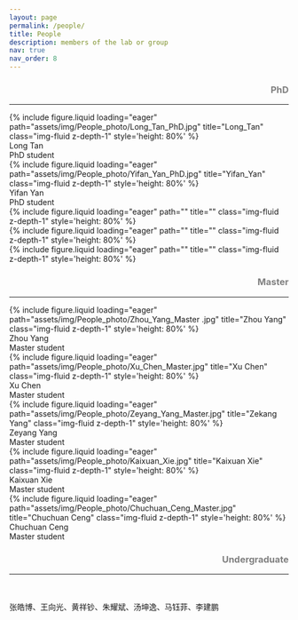 ```yaml
---
layout: page
permalink: /people/
title: People
description: members of the lab or group
nav: true
nav_order: 8
---
```


<div>
  <h3 style='text-align: right; color: gray;'>PhD</h3>
</div>
<hr>
<div class="row">
    <div class="col-sm mt-3 mt-md-0">
        {% include figure.liquid loading="eager" path="assets/img/People_photo/Long_Tan_PhD.jpg" title="Long_Tan" class="img-fluid z-depth-1" style='height: 80%' %}
        <div class='caption'>Long Tan<br>PhD student</div>
    </div>
    <div class="col-sm mt-3 mt-md-0">
        {% include figure.liquid loading="eager" path="assets/img/People_photo/Yifan_Yan_PhD.jpg" title="Yifan_Yan" class="img-fluid z-depth-1" style='height: 80%' %}
        <div class='caption'>Yifan Yan<br>PhD student</div>
    </div>
    <div class="col-sm mt-3 mt-md-0">
        {% include figure.liquid loading="eager" path="" title="" class="img-fluid z-depth-1" style='height: 80%' %}
    </div>    
    <div class="col-sm mt-3 mt-md-0">
        {% include figure.liquid loading="eager" path="" title="" class="img-fluid z-depth-1" style='height: 80%' %}
    </div>
    <div class="col-sm mt-3 mt-md-0">
        {% include figure.liquid loading="eager" path="" title="" class="img-fluid z-depth-1" style='height: 80%' %}
    </div>
</div>

<div>
  <h3 style='text-align: right; color: gray;'>Master</h3>
</div>
<hr>
<div class="row">
    <div class="col-sm mt-3 mt-md-0">
        {% include figure.liquid loading="eager" path="assets/img/People_photo/Zhou_Yang_Master .jpg" title="Zhou Yang" class="img-fluid z-depth-1" style='height: 80%' %}
        <div class='caption'>Zhou Yang<br>Master student</div>
    </div>
    <div class="col-sm mt-3 mt-md-0">
        {% include figure.liquid loading="eager" path="assets/img/People_photo/Xu_Chen_Master.jpg" title="Xu Chen" class="img-fluid z-depth-1" style='height: 80%' %}
        <div class='caption'>Xu Chen<br>Master student</div>
    </div>
    <div class="col-sm mt-3 mt-md-0">
        {% include figure.liquid loading="eager" path="assets/img/People_photo/Zeyang_Yang_Master.jpg" title="Zekang Yang" class="img-fluid z-depth-1" style='height: 80%' %}
        <div class='caption'>Zeyang Yang<br>Master student</div>
    </div>
    <div class="col-sm mt-3 mt-md-0">
        {% include figure.liquid loading="eager" path="assets/img/People_photo/Kaixuan_Xie.jpg" title="Kaixuan Xie" class="img-fluid z-depth-1" style='height: 80%' %}
        <div class='caption'>Kaixuan Xie<br>Master student</div>
    </div>
    <div class="col-sm mt-3 mt-md-0">
        {% include figure.liquid loading="eager" path="assets/img/People_photo/Chuchuan_Ceng_Master.jpg" title="Chuchuan Ceng" class="img-fluid z-depth-1" style='height: 80%' %}
        <div class='caption'>Chuchuan Ceng<br>Master student</div>
    </div>
</div>

<div>
  <h3 style='text-align: right; color: gray;'>Undergraduate</h3>
</div>
<hr>
<br><br>
张皓博、王向光、黄祥钞、朱耀斌、汤坤逸、马钰菲、李建鹏

